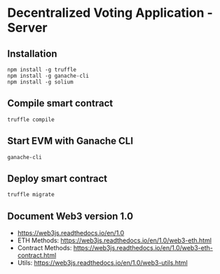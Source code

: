 # Decentralized Voting Application - Server

## Installation
```
npm install -g truffle
npm install -g ganache-cli
npm install -g solium
```

## Compile smart contract
```
truffle compile
```

## Start EVM with Ganache CLI
```
ganache-cli
```

## Deploy smart contract
```
truffle migrate
```

## Document Web3 version 1.0
+ https://web3js.readthedocs.io/en/1.0
+ ETH Methods: https://web3js.readthedocs.io/en/1.0/web3-eth.html
+ Contract Methods: https://web3js.readthedocs.io/en/1.0/web3-eth-contract.html
+ Utils: https://web3js.readthedocs.io/en/1.0/web3-utils.html
